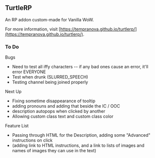 ## TurtleRP

An RP addon custom-made for Vanilla WoW.

For more information, visit [https://tempranova.github.io/turtlerp/](https://tempranova.github.io/turtlerp/).

### To Do

Bugs

- Need to test all iffy characters -- if any bad ones cause an error, it'll error EVERYONE
- Test when drunk (SLURRED_SPEECH)
- Testing channel being joined properly

Next Up

- Fixing sometime disappearance of tooltip
- adding pronouns and adding that beside the IC / OOC
- description autopops when clicked by another
- Allowing custom class text and custom class color

Feature List

- Passing through HTML for the Description, adding some "Advanced" instructions on click
- (adding link to HTML instructions, and a link to lists of images and names of images they can use in the text)
